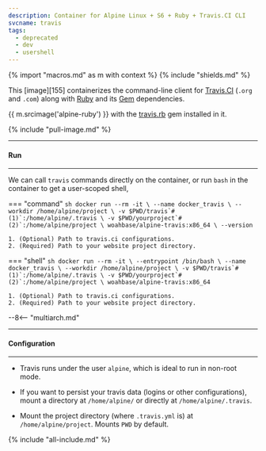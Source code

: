 ```yaml
---
description: Container for Alpine Linux + S6 + Ruby + Travis.CI CLI
svcname: travis
tags:
  - deprecated
  - dev
  - usershell
---
```


{% import "macros.md" as m with context %}
{% include "shields.md" %}

This [image][155] containerizes the command-line client for
[Travis.CI][4] (`.org` and `.com`) along with [Ruby][1] and its
[Gem][2] dependencies.

{{ m.srcimage('alpine-ruby') }} with the [travis.rb][3] gem
installed in it.

{% include "pull-image.md" %}

---
#### Run
---

We can call `travis` commands directly on the container, or run
`bash` in the container to get a user-scoped shell,


=== "command"
    ``` sh
    docker run --rm -it \
      --name docker_travis \
      --workdir /home/alpine/project \
      -v $PWD/travis`#(1)`:/home/alpine/.travis \
      -v $PWD/yourproject`#(2)`:/home/alpine/project \
    woahbase/alpine-travis:x86_64 \
      --version
    ```

    1. (Optional) Path to travis.ci configurations.
    2. (Required) Path to your website project directory.

=== "shell"
    ``` sh
    docker run --rm -it \
      --entrypoint /bin/bash \
      --name docker_travis \
      --workdir /home/alpine/project \
      -v $PWD/travis`#(1)`:/home/alpine/.travis \
      -v $PWD/yourproject`#(2)`:/home/alpine/project \
    woahbase/alpine-travis:x86_64
    ```

    1. (Optional) Path to travis.ci configurations.
    2. (Required) Path to your website project directory.

--8<-- "multiarch.md"

---
#### Configuration
---

* Travis runs under the user `alpine`, which is ideal to run in
  non-root mode.

* If you want to persist your travis data (logins or other
  configurations), mount a directory at `/home/alpine/` or
  directly at `/home/alpine/.travis`.

* Mount the project directory (where `.travis.yml` is) at
  `/home/alpine/project`. Mounts `PWD` by default.

[1]: https://www.ruby-lang.org
[2]: https://rubygems.org
[3]: https://github.com/travis-ci/travis.rb
[4]: https://travis-ci.org/

{% include "all-include.md" %}
